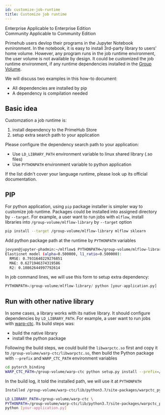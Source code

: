 ```yaml
---
id: customize-job-runtime
title: Customize job runtime
---
```


<div class="label-sect">
  <div class="ee-only tooltip">Enterprise
    <span class="tooltiptext">Applicable to Enterprise Edition</span>
  </div>
  <div class="ce-only tooltip">Community
    <span class="tooltiptext">Applicable to Community Edition</span>
  </div>
</div>


Primehub users devlop their programs in the Jupyter Notebook evnironment. In the notebook, it is easy to install 3rd-party library to users' home volume. However, any program runs in the job runtime environment, the user volume is not available by design. It could be customized the job runtime environment, if any runtime dependencies installed in the [Group Volume](../quickstart/nb-data-store#group-volume).

We will discuss two examples in this how-to document:

* All dependencies are installed by pip
* A dependency is compilation needed

## Basic idea

Customzation a job runtime is:

1. install dependency to the PrimeHub Store
2. setup extra search path to your application

Please configure the dependency search path to your application:

* Use `LD_LIBRARY_PATH` environment variable to linux shared library (.so files)
* Use `PYTHONPATH` environment variable to python application

If the list didn't cover your language runtime, please look up its official documentation.


## PIP

For python application, using `pip` package installer is simpler way to customize job runtime. Packages could be installed into assigned directory by `--target`. For example, a user want to run jobs with `mlflow`, install libraries into `/group-volume/mlflow-library` by `--target` option

```bash
pip install --target /group-volume/mlflow-library mlflow sklearn
```

Add python package path at the runtime by `PYTHONPATH` variables

```bash
jovyan@jupyter-phadmin:~/mlflow$ PYTHONPATH=/group-volume/mlflow-library/ python examples/sklearn_elasticnet_wine/train.py
Elasticnet model (alpha=0.500000, l1_ratio=0.500000):
  RMSE: 0.7931640229276851
  MAE: 0.6271946374319586
  R2: 0.10862644997792614
```

In job command lines, we will use this form to setup extra dependency:

```python
PYTHONPATH=/group-volume/mlflow-library/ python [your-application.py]
```

## Run with other native library

In some cases, a library works with its native library. It should configure dependencies by `LD_LIBRARY_PATH`. For example, a user want to run jobs with [warp-ctc](https://github.com/SeanNaren/warp-ctc). Its build steps was:

* build the native library
* install the python package


Following the build steps, we could build the `libwarpctc.so` first and copy it to `/group-volume/warp-ctc/libwarpctc.so`, then build the Python package with `--prefix` and `WARP_CTC_PATH` environment variables

```bash
cd pytorch_binding
WARP_CTC_PATH=/group-volume/warp-ctc python setup.py install --prefix=/group-volume/warp-ctc
```

In the build log, it told the installed path, we will use it at `PYTHONPATH`

```bash
Installed /group-volume/warp-ctc/lib/python3.7/site-packages/warpctc_pytorch-0.1-py3.7-linux-x86_64.egg
```

```bash
LD_LIBRARY_PATH=/group-volume/warp-ctc \
PYTHONPATH=/group-volume/warp-ctc/lib/python3.7/site-packages/warpctc_pytorch-0.1-py3.7-linux-x86_64.egg \
python [your-application.py]
```


